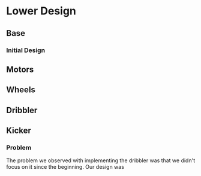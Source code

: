 # Lower Design

## Base

### Initial Design



## Motors

## Wheels

## Dribbler

## Kicker

### Problem

The problem we observed with implementing the dribbler was that we didn't focus on it since the beginning. Our design was